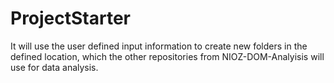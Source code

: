 # ProjectStarter

It will use the user defined input information to create new folders in the defined location, which the other repositories from NIOZ-DOM-Analyisis will use for data analysis.
